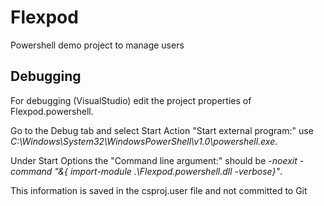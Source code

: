 # Flexpod
Powershell demo project to manage users

## Debugging
For debugging (VisualStudio) edit the project properties of Flexpod.powershell.

Go to the Debug tab and select Start Action "Start external program:"
use *C:\Windows\System32\WindowsPowerShell\v1.0\powershell.exe*.

Under Start Options the "Command line argument:" should be 
*-noexit -command "&{ import-module .\Flexpod.powershell.dll -verbose}"*.

This information is saved in the csproj.user file and not committed to Git
